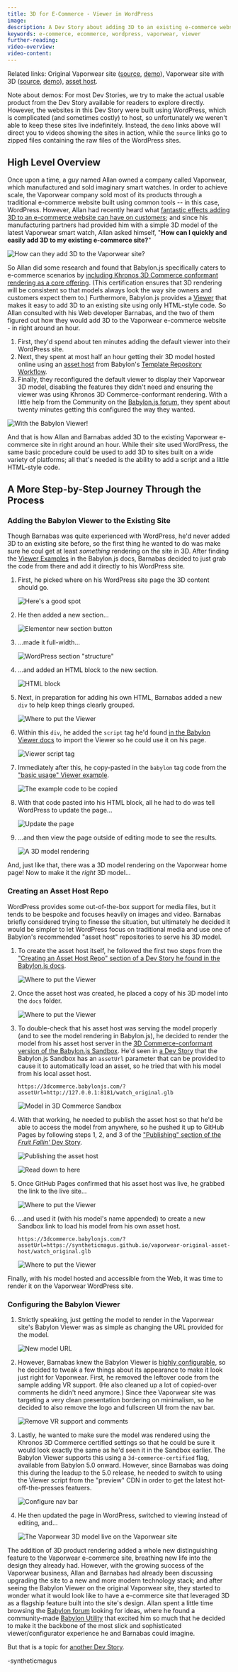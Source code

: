 ```yaml
---
title: 3D for E-Commerce - Viewer in WordPress
image:
description: A Dev Story about adding 3D to an existing e-commerce website, the fast way.
keywords: e-commerce, ecommerce, wordpress, vaporwear, viewer
further-reading:
video-overview:
video-content:
---
```


Related links:
Original Vaporwear site ([source](https://github.com/syntheticmagus/vaporwear-original-asset-host/tree/main/wp_sites_sources/vaporwear), 
[demo](https://syntheticmagus.github.io/vaporwear-original-asset-host/vaporwear_wp_original.mp4)),
Vaporwear site with 3D ([source](https://github.com/syntheticmagus/vaporwear-original-asset-host/tree/main/wp_sites_sources/vaporwear_viewer),
[demo](https://syntheticmagus.github.io/vaporwear-original-asset-host/vaporwear_wp_viewer.mp4)),
[asset host](https://github.com/syntheticmagus/vaporwear-original-asset-host/).

Note about demos: For most Dev Stories, we try to make the actual usable
product from the Dev Story available for readers to explore directly. 
However, the websites in this Dev Story were built using WordPress, which 
is complicated (and sometimes costly) to host, so unfortunately we weren't 
able to keep these sites live indefinitely. Instead, the `demo` links 
above will direct you to videos showing the sites in action, while the 
`source` links go to zipped files containing the raw files of the 
WordPress sites.

## High Level Overview

Once upon a time, a guy named Allan owned a company called Vaporwear, which
manufactured and sold imaginary smart watches. In order to achieve scale,
the Vaporwear company sold most of its products through a traditional 
e-commerce website built using common tools -- in this case, WordPress. 
However, Allan had recently heard what 
[fantastic effects adding 3D to an e-commerce website can have on customers](https://www.zdnet.com/article/2021-is-the-year-that-3d-and-augmented-reality-for-commerce-cashes-in/);
and since his manufacturing partners had provided him with a simple 3D 
model of the latest Vaporwear smart watch, Allan asked himself, "**How can 
I quickly and easily add 3D to my existing e-commerce site?**"

![How can they add 3D to the Vaporwear site?](/img/devStories/vaporwearViewer/vaporwear_viewer_question.png)

So Allan did some research and found that Babylon.js specifically 
caters to e-commerce scenarios by 
[including Khronos 3D Commerce conformant rendering as a core offering](https://doc.babylonjs.com/divingDeeper/3D_commerce_certif).
(This certification ensures that 3D rendering will be consistent so that 
models always look the way site owners and customers expect them to.) 
Furthermore, Babylon.js provides a 
[Viewer](https://doc.babylonjs.com/extensions/babylonViewer) that makes it
easy to add 3D to an existing site using only HTML-style code. So Allan 
consulted with his Web developer Barnabas, and the two of them figured out
how they would add 3D to the Vaporwear e-commerce website - in right around
an hour.

1.	First, they'd spend about ten minutes adding the default viewer into 
    their WordPress site.
1.	Next, they spent at most half an hour getting their 3D model hosted
    online using an 
    [asset host](https://github.com/BabylonJS/asset-host-template) 
    from Babylon's 
    [Template Repository Workflow](https://doc.babylonjs.com/toolsAndResources/templateRepositories#the-template-repository-workflow).
1.	Finally, they reconfigured the default viewer to display their Vaporwear
    3D model, disabling the features they didn't need and ensuring the 
    viewer was using Khronos 3D Commerce-conformant rendering. With a 
    little help from the Community on the
    [Babylon.js forum](https://forum.babylonjs.com/questions),
    they spent about twenty minutes getting this configured the way they 
    wanted.

![With the Babylon Viewer!](/img/devStories/vaporwearViewer/vaporwear_viewer_answer.png)

And that is how Allan and Barnabas added 3D to the existing Vaporwear 
e-commerce site in right around an hour. While their site used WordPress,
the same basic procedure could be used to add 3D to sites built on a wide
variety of platforms; all that's needed is the ability to add a script and
a little HTML-style code.

## A More Step-by-Step Journey Through the Process

### Adding the Babylon Viewer to the Existing Site

Though Barnabas was quite experienced with WordPress, he'd never added 3D
to an existing site before, so the first thing he wanted to do was make 
sure he coul get at least *something* rendering on the site in 3D. After 
finding the
[Viewer Examples](https://doc.babylonjs.com/extensions/babylonViewer/viewerExamples#basic-usage)
in the Babylon.js docs, Barnabas decided to just grab the code from there 
and add it directly to his WordPress site.

1.  First, he picked where on his WordPress site page the 3D content 
    should go.

    ![Here's a good spot](/img/devStories/vaporwearViewer/01_deciding_where.png)
1.  He then added a new section...

    ![Elementor new section button](/img/devStories/vaporwearViewer/03_new_section.png)
1.  ...made it full-width...

    ![WordPress section "structure"](/img/devStories/vaporwearViewer/04_structure.png!500)
1.  ...and added an HTML block to the new section.

    ![HTML block](/img/devStories/vaporwearViewer/05_html_block.png)
1.  Next, in preparation for adding his own HTML, Barnabas added a new
    `div` to help keep things clearly grouped.

    ![Where to put the Viewer](/img/devStories/vaporwearViewer/06_div.png)
1.  Within this `div`, he added the `script` tag he'd found 
    [in the Babylon Viewer docs](https://doc.babylonjs.com/extensions/babylonViewer#display-3d-models-on-your-webpage) 
    to import the Viewer so he could use it on his page.

    ![Viewer script tag](/img/devStories/vaporwearViewer/07_script.png)
1.  Immediately after this, he copy-pasted in the `babylon` tag code
    from the 
    ["basic usage" Viewer example](https://github.com/BabylonJS/Babylon.js/blob/master/Viewer/dist/basicExample.html#L18-L31).

    ![The example code to be copied](/img/devStories/vaporwearViewer/08_copy-paste.png)
1.  With that code pasted into his HTML block, all he had to do was tell
    WordPress to update the page...

    ![Update the page](/img/devStories/vaporwearViewer/09_update.png)
1.  ...and then view the page outside of editing mode to see the results.

    ![A 3D model rendering](/img/devStories/vaporwearViewer/10_first_render.png)

And, just like that, there was a 3D model rendering on the Vaporwear home
page! Now to make it the *right* 3D model...

### Creating an Asset Host Repo

WordPress provides some out-of-the-box support for media files, but it 
tends to be bespoke and focuses heavily on images and video. Barnabas 
briefly considered trying to finesse the situation, but ultimately he 
decided it would be simpler to let WordPress focus on traditional media 
and use one of Babylon's recommended "asset host" repositories to serve 
his 3D model.

1.  To create the asset host itself, he followed the first two steps
    from the 
    ["Creating an Asset Host Repo" section of a Dev Story he found in the Babylon.js docs](https://doc.babylonjs.com/guidedLearning/devStories/fruitFalling#creating-an-asset-host-repo).
    
    ![Where to put the Viewer](/img/devStories/vaporwearViewer/11_create_asset_host.png)
1.  Once the asset host was created, he placed a copy of his 3D model 
    into the `docs` folder.

    ![Where to put the Viewer](/img/devStories/vaporwearViewer/12_docs_folder.png)
1.  To double-check that his asset host was serving the model properly 
    (and to see the model rendering in Babylon.js), he decided to render
    the model from his asset host server in the 
    [3D Commerce-conformant version of the Babylon.js Sandbox](https://3dcommerce.babylonjs.com/). 
    He'd seen in 
    [a Dev Story](#creating-an-asset-host-repo) 
    that the Babylon.js Sandbox has an `assetUrl` parameter that can be 
    provided to cause it to automatically load an asset, so he tried that 
    with his model from his local asset host.
    
    ```
    https://3dcommerce.babylonjs.com/?assetUrl=http://127.0.0.1:8181/watch_original.glb
    ```

    ![Model in 3D Commerce Sandbox](/img/devStories/vaporwearViewer/13_sandbox_from_local.png)
1.  With that working, he needed to publish the asset host so that he'd
    be able to access the model from anywhere, so he pushed it up to 
    GitHub Pages by following steps 1, 2, and 3 of the 
    ["Publishing" section of the *Fruit Fallin'* Dev Story](https://doc.babylonjs.com/guidedLearning/devStories/fruitFalling#publishing-the-test-app-on-github-pages).

    ![Publishing the asset host](/img/devStories/vaporwearViewer/14_github_pages_start.png)

    ![Read down to here](/img/devStories/vaporwearViewer/15_github_pages_stop.png)
1.  Once GitHub Pages confirmed that his asset host was live, he grabbed 
    the link to the live site...

    ![Where to put the Viewer](/img/devStories/vaporwearViewer/16_github_pages_link.png)
1.  ...and used it (with his model's name appended) to create a new 
    Sandbox link to load his model from his own asset host.

    ```
    https://3dcommerce.babylonjs.com/?assetUrl=https://syntheticmagus.github.io/vaporwear-original-asset-host/watch_original.glb
    ```

    ![Where to put the Viewer](/img/devStories/vaporwearViewer/17_sandbox_from_web.png)

Finally, with his model hosted and accessible from the Web, it was time
to render it on the Vaporwear WordPress site.

### Configuring the Babylon Viewer

1.  Strictly speaking, just getting the model to render in the Vaporwear
    site's Babylon Viewer was as simple as changing the URL provided
    for the model.

    ![New model URL](/img/devStories/vaporwearViewer/18_new_model_url.png)
1.  However, Barnabas knew the Babylon Viewer is 
    [highly configurable](https://doc.babylonjs.com/extensions/babylonViewer/configuringViewer),
    so he decided to tweak a few things about its appearance to make it
    look just right for Vaporwear. First, he removed the leftover code
    from the sample adding VR support. (He also cleaned up a lot of 
    copied-over comments he didn't need anymore.) Since thee Vaporwear 
    site was targeting a very clean presentation bordering on minimalism, 
    so he decided to also remove the logo and fullscreen UI from the nav 
    bar.

    ![Remove VR support and comments](/img/devStories/vaporwearViewer/19_delete_vr_and_comments.png)
1.  Lastly, he wanted to make sure the model was rendered using the 
    Khronos 3D Commerce certified settings so that he could be sure it 
    would look exactly the same as he'd seen it in the Sandbox earlier.
    The Babylon Viewer supports this using a `3d-commerce-certified` flag,
    available from Babylon 5.0 onward. However, since Barnabas was doing 
    this during the leadup to the 5.0 release, he needed to switch to 
    using the Viewer script from the "preview" CDN in order to get the
    latest hot-off-the-presses featuers.

    ![Configure nav bar](/img/devStories/vaporwearViewer/20_change_params.png)
1.  He then updated the page in WordPress, switched to viewing instead of 
    editing, and...

    ![The Vaporwear 3D model live on the Vaporwear site](/img/devStories/vaporwearViewer/21_result.png)

The addition of 3D product rendering added a whole new distinguishing 
feature to the Vaporwear e-commerce site, breathing new life into the
design they already had. However, with the growing success of the 
Vaporwear business, Allan and Barnabas had already been discussing 
upgrading the site to a new and more modern technology stack; and after
seeing the Babylon Viewer on the original Vaporwear site, they started
to wonder what it would look like to have a e-commerce site that 
leveraged 3D as a flagship feature built into the site's design. Allan
spent a little time browsing the 
[Babylon forum](https://forum.babylonjs.com/) 
looking for ideas, where he found a community-made 
[Babylon Utility](https://doc.babylonjs.com/guidedLearning/devStories/showroomCamera)
that excited him so much that he decided to make it the backbone of 
the most slick and sophisticated viewer/configurator experience he and
Barnabas could imagine.

But that is a topic for [another Dev Story](https://doc.babylonjs.com/guidedLearning/devStories/vaporwearConfigurator).

-syntheticmagus
